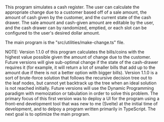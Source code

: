This program simulates a cash register. The user can calculate the appropriate change due to a customer based off of a sale amount, the amount of cash given by the customer, and the current state of the cash drawer. The sale amount and cash-given amount are editable by the user, and the cash drawer can by randomized, emptied, or each slot can be configured to the user's desired dollar amount.

The main program is the "src/utilities/make-change.ts" file.

NOTE: Version 1.1.0 of this program calculates the bills/coins with the highest value possible given the amount of change due to the customer. Future versions will give sub-optimal change if the state of the cash-drawer requires it (for example, it will return a lot of smaller bills that add up to the amount due if there is not a better option with bigger bills). Version 1.1.0 is a sort of brute-force solution that follows the recursive decision tree out to the leaf nodes, but cannot yet backtrack up the tree when an ideal solution is not reached initially. Future versions will use the Dynamic Programming paradigm with memoization or tabulation in order to solve this problem. The primary focus of this first version was to deploy a UI for the program using a front-end development tool that was new to me (Svelte) at the initial time of development, and to delpoy a program written primarily in TypeScript. The next goal is to optimize the main program.
